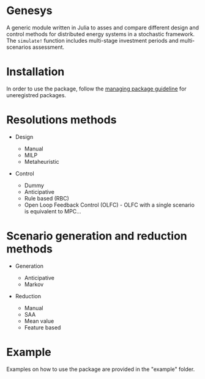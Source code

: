 # Genesys

A generic module written in Julia to asses and compare different design and control methods for distributed energy systems in a stochastic framework. The `simulate!` function includes multi-stage investment periods and multi-scenarios assessment.  

# Installation
In order to use the package, follow the [managing package guideline](https://julialang.github.io/Pkg.jl/v1/managing-packages/) for uneregistred packages.

# Resolutions methods
- Design
  - Manual
  - MILP 
  - Metaheuristic
 
- Control
  - Dummy
  - Anticipative
  - Rule based (RBC)
  - Open Loop Feedback Control (OLFC) - OLFC with a single scenario is equivalent to MPC...
 
 # Scenario generation and reduction methods
- Generation  
  - Anticipative
  - Markov

- Reduction
  - Manual
  - SAA
  - Mean value
  - Feature based
  
# Example
Examples on how to use the package are provided in the "example" folder. 

